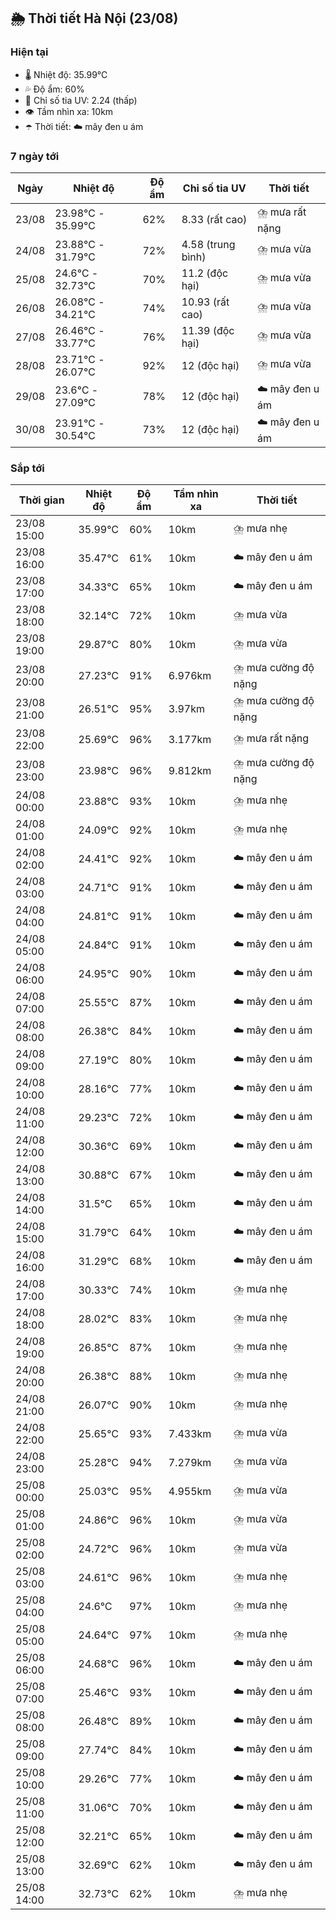 ## 🌦️ Thời tiết Hà Nội (23/08)

### Hiện tại

- 🌡️ Nhiệt độ: 35.99℃
- 💦 Độ ẩm: 60%
- 🌟 Chỉ số tia UV: 2.24 (thấp)
- 👁️ Tầm nhìn xa: 10km
- ☂️ Thời tiết: ☁️ mây đen u ám

### 7 ngày tới

| Ngày | Nhiệt độ | Độ ẩm | Chỉ số tia UV | Thời tiết |
| --- | --- | --- | --- | --- |
| 23/08 | 23.98℃ - 35.99℃ | 62% | 8.33 (rất cao) | ⛈️ mưa rất nặng |
| 24/08 | 23.88℃ - 31.79℃ | 72% | 4.58 (trung bình) | ⛈️ mưa vừa |
| 25/08 | 24.6℃ - 32.73℃ | 70% | 11.2 (độc hại) | ⛈️ mưa vừa |
| 26/08 | 26.08℃ - 34.21℃ | 74% | 10.93 (rất cao) | ⛈️ mưa vừa |
| 27/08 | 26.46℃ - 33.77℃ | 76% | 11.39 (độc hại) | ⛈️ mưa vừa |
| 28/08 | 23.71℃ - 26.07℃ | 92% | 12 (độc hại) | ⛈️ mưa vừa |
| 29/08 | 23.6℃ - 27.09℃ | 78% | 12 (độc hại) | ☁️ mây đen u ám |
| 30/08 | 23.91℃ - 30.54℃ | 73% | 12 (độc hại) | ☁️ mây đen u ám |

### Sắp tới

| Thời gian | Nhiệt độ | Độ ẩm | Tầm nhìn xa | Thời tiết |
| --- | --- | --- | --- | --- |
| 23/08 15:00 | 35.99℃ | 60% | 10km | ⛈️ mưa nhẹ |
| 23/08 16:00 | 35.47℃ | 61% | 10km | ☁️ mây đen u ám |
| 23/08 17:00 | 34.33℃ | 65% | 10km | ☁️ mây đen u ám |
| 23/08 18:00 | 32.14℃ | 72% | 10km | ⛈️ mưa vừa |
| 23/08 19:00 | 29.87℃ | 80% | 10km | ⛈️ mưa vừa |
| 23/08 20:00 | 27.23℃ | 91% | 6.976km | ⛈️ mưa cường độ nặng |
| 23/08 21:00 | 26.51℃ | 95% | 3.97km | ⛈️ mưa cường độ nặng |
| 23/08 22:00 | 25.69℃ | 96% | 3.177km | ⛈️ mưa rất nặng |
| 23/08 23:00 | 23.98℃ | 96% | 9.812km | ⛈️ mưa cường độ nặng |
| 24/08 00:00 | 23.88℃ | 93% | 10km | ⛈️ mưa nhẹ |
| 24/08 01:00 | 24.09℃ | 92% | 10km | ⛈️ mưa nhẹ |
| 24/08 02:00 | 24.41℃ | 92% | 10km | ☁️ mây đen u ám |
| 24/08 03:00 | 24.71℃ | 91% | 10km | ☁️ mây đen u ám |
| 24/08 04:00 | 24.81℃ | 91% | 10km | ☁️ mây đen u ám |
| 24/08 05:00 | 24.84℃ | 91% | 10km | ☁️ mây đen u ám |
| 24/08 06:00 | 24.95℃ | 90% | 10km | ☁️ mây đen u ám |
| 24/08 07:00 | 25.55℃ | 87% | 10km | ☁️ mây đen u ám |
| 24/08 08:00 | 26.38℃ | 84% | 10km | ☁️ mây đen u ám |
| 24/08 09:00 | 27.19℃ | 80% | 10km | ☁️ mây đen u ám |
| 24/08 10:00 | 28.16℃ | 77% | 10km | ☁️ mây đen u ám |
| 24/08 11:00 | 29.23℃ | 72% | 10km | ☁️ mây đen u ám |
| 24/08 12:00 | 30.36℃ | 69% | 10km | ☁️ mây đen u ám |
| 24/08 13:00 | 30.88℃ | 67% | 10km | ☁️ mây đen u ám |
| 24/08 14:00 | 31.5℃ | 65% | 10km | ☁️ mây đen u ám |
| 24/08 15:00 | 31.79℃ | 64% | 10km | ☁️ mây đen u ám |
| 24/08 16:00 | 31.29℃ | 68% | 10km | ☁️ mây đen u ám |
| 24/08 17:00 | 30.33℃ | 74% | 10km | ⛈️ mưa nhẹ |
| 24/08 18:00 | 28.02℃ | 83% | 10km | ⛈️ mưa nhẹ |
| 24/08 19:00 | 26.85℃ | 87% | 10km | ⛈️ mưa nhẹ |
| 24/08 20:00 | 26.38℃ | 88% | 10km | ⛈️ mưa nhẹ |
| 24/08 21:00 | 26.07℃ | 90% | 10km | ⛈️ mưa nhẹ |
| 24/08 22:00 | 25.65℃ | 93% | 7.433km | ⛈️ mưa vừa |
| 24/08 23:00 | 25.28℃ | 94% | 7.279km | ⛈️ mưa vừa |
| 25/08 00:00 | 25.03℃ | 95% | 4.955km | ⛈️ mưa vừa |
| 25/08 01:00 | 24.86℃ | 96% | 10km | ⛈️ mưa vừa |
| 25/08 02:00 | 24.72℃ | 96% | 10km | ⛈️ mưa vừa |
| 25/08 03:00 | 24.61℃ | 96% | 10km | ⛈️ mưa nhẹ |
| 25/08 04:00 | 24.6℃ | 97% | 10km | ⛈️ mưa nhẹ |
| 25/08 05:00 | 24.64℃ | 97% | 10km | ⛈️ mưa nhẹ |
| 25/08 06:00 | 24.68℃ | 96% | 10km | ☁️ mây đen u ám |
| 25/08 07:00 | 25.46℃ | 93% | 10km | ☁️ mây đen u ám |
| 25/08 08:00 | 26.48℃ | 89% | 10km | ☁️ mây đen u ám |
| 25/08 09:00 | 27.74℃ | 84% | 10km | ☁️ mây đen u ám |
| 25/08 10:00 | 29.26℃ | 77% | 10km | ☁️ mây đen u ám |
| 25/08 11:00 | 31.06℃ | 70% | 10km | ☁️ mây đen u ám |
| 25/08 12:00 | 32.21℃ | 65% | 10km | ☁️ mây đen u ám |
| 25/08 13:00 | 32.69℃ | 62% | 10km | ☁️ mây đen u ám |
| 25/08 14:00 | 32.73℃ | 62% | 10km | ⛈️ mưa nhẹ |
